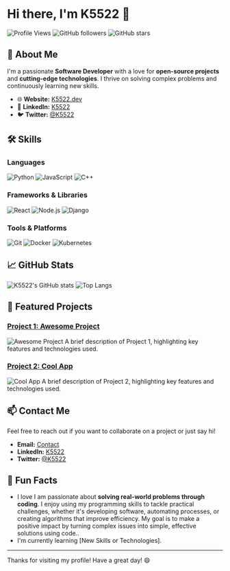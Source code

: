 # Hi there, I'm K5522 👋

![Profile Views](https://komarev.com/ghpvc/?username=K5522&color=blue)
![GitHub followers](https://img.shields.io/github/followers/K5522?label=Followers)
![GitHub stars](https://img.shields.io/github/stars/K5522?label=Stars)

## 🚀 About Me
I'm a passionate **Software Developer** with a love for **open-source projects** and **cutting-edge technologies**. I thrive on solving complex problems and continuously learning new skills.

- 🌐 **Website:** [K5522.dev](https://K5522.dev)
- 💼 **LinkedIn:** [K5522](https://www.linkedin.com/in/imluckey)
- 🐦 **Twitter:** [@K5522](https://twitter.com/K5522)

## 🛠️ Skills

### Languages
![Python](https://img.shields.io/badge/Python-3776AB?style=for-the-badge&logo=python&logoColor=white)
![JavaScript](https://img.shields.io/badge/JavaScript-F7DF1E?style=for-the-badge&logo=javascript&logoColor=black)
![C++](https://img.shields.io/badge/C++-00599C?style=for-the-badge&logo=cplusplus&logoColor=white)

### Frameworks & Libraries
![React](https://img.shields.io/badge/React-61DAFB?style=for-the-badge&logo=react&logoColor=black)
![Node.js](https://img.shields.io/badge/Node.js-339933?style=for-the-badge&logo=nodedotjs&logoColor=white)
![Django](https://img.shields.io/badge/Django-092E20?style=for-the-badge&logo=django&logoColor=white)

### Tools & Platforms
![Git](https://img.shields.io/badge/Git-F05032?style=for-the-badge&logo=git&logoColor=white)
![Docker](https://img.shields.io/badge/Docker-2496ED?style=for-the-badge&logo=docker&logoColor=white)
![Kubernetes](https://img.shields.io/badge/Kubernetes-326CE5?style=for-the-badge&logo=kubernetes&logoColor=white)

## 📈 GitHub Stats

![K5522's GitHub stats](https://github-readme-stats.vercel.app/api?username=K5522&show_icons=true&theme=radical)
![Top Langs](https://github-readme-stats.vercel.app/api/top-langs/?username=K5522&layout=compact&theme=radical)

## 🌟 Featured Projects

### [Project 1: Awesome Project](https://github.com/K5522/awesome-project)
![Awesome Project](https://img.shields.io/github/stars/K5522/awesome-project?style=social)
A brief description of Project 1, highlighting key features and technologies used.

### [Project 2: Cool App](https://github.com/K5522/cool-app)
![Cool App](https://img.shields.io/github/stars/K5522/cool-app?style=social)
A brief description of Project 2, highlighting key features and technologies used.

## 📫 Contact Me
Feel free to reach out if you want to collaborate on a project or just say hi!

- **Email:** [Contact](mailto:djdf37rrk@duck.com)
- **LinkedIn:** [K5522](https://in.linkedin.com/in/imluckey)
- **Twitter:** [@K5522](https://twitter.com/K5522)

## 🎉 Fun Facts
- I love I am passionate about **solving real-world problems through coding**. I enjoy using my programming skills to tackle practical challenges, whether it's developing software, automating processes, or creating algorithms that improve efficiency. My goal is to make a positive impact by turning complex issues into simple, effective solutions using code..
- I'm currently learning [New Skills or Technologies].

---

Thanks for visiting my profile! Have a great day! 😄
